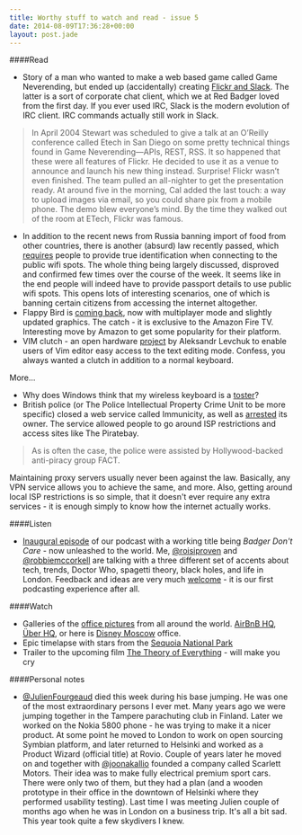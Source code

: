 ```yaml
---
title: Worthy stuff to watch and read - issue 5
date: 2014-08-09T17:36:28+00:00
layout: post.jade
---
```


####Read

* Story of a man who wanted to make a web based game called Game Neverending, but ended up (accidentally) creating [Flickr and Slack](http://www.wired.com/2014/08/the-most-fascinating-profile-youll-ever-read-about-a-guy-and-his-boring-startup). The latter is a sort of corporate chat client, which we at Red Badger loved from the first day. If you ever used IRC, Slack is the modern evolution of IRC client. IRC commands actually still work in Slack.

>In April 2004 Stewart was scheduled to give a talk at an O’Reilly conference called Etech in San Diego on some pretty technical things found in Game Neverending—APIs, REST, RSS. It so happened that these were all features of Flickr. He decided to use it as a venue to announce and launch his new thing instead. Surprise! Flickr wasn’t even finished. The team pulled an all-nighter to get the presentation ready. At around five in the morning, Cal added the last touch: a way to upload images via email, so you could share pix from a mobile phone. The demo blew everyone’s mind. By the time they walked out of the room at ETech, Flickr was famous.

* In addition to the recent news from Russia banning import of food from other countries, there is another (absurd) law recently passed, which [requires](http://gigaom.com/2014/08/08/public-wi-fi-users-in-russia-will-have-to-log-on-with-id-under-new-information-war-order/) people to provide true identification when connecting to the public wifi spots. The whole thing being largely discussed, disproved and confirmed few times over the course of the week. It seems like in the end people will indeed have to provide passport details to use public wifi spots. This opens lots of interesting scenarios, one of which is banning certain citizens from accessing the internet altogether.
* Flappy Bird is [coming back](http://www.polygon.com/2014/8/1/5960051/flappy-birds-family-app-multiplayer), now with multiplayer mode and slightly updated graphics. The catch - it is exclusive to the Amazon Fire TV. Interesting move by Amazon to get some popularity for their platform.
* VIM clutch - an open hardware [project](https://github.com/alevchuk/vim-clutch) by Aleksandr Levchuk to enable users of Vim editor easy access to the text editing mode. Confess, you always wanted a clutch in addition to a normal keyboard.

More...

* Why does Windows think that my wireless keyboard is a [toster](http://superuser.com/questions/792607/why-does-windows-think-that-my-wireless-keyboard-is-a-toaster)?
* British police (or The Police Intellectual Property Crime Unit to be more specific) closed a web service called Immunicity, as well as [arrested](http://www.wired.co.uk/news/archive/2014-08/06/pipcu-proxy-server-immunicity) its owner. The service allowed people to go around ISP restrictions and access sites like The Piratebay.

>As is often the case, the police were assisted by Hollywood-backed anti-piracy group FACT.

Maintaining proxy servers usually never been against the law. Basically, any VPN service allows you to achieve the same, and more. Also, getting around local ISP restrictions is so simple, that it doesn't ever require any extra services - it is enough simply to know how the internet actually works.

####Listen

* [Inaugural episode](https://s3-eu-west-1.amazonaws.com/badgercast/Badgercast-episode-01.mp3) of our podcast with a working title being _Badger Don't Care_ - now unleashed to the world. Me, [@roisiproven](https://twitter.com/roisiproven) and [@robbiemccorkell](https://twitter.com/robbiemccorkell) are talking with a three different set of accents about tech, trends, Doctor Who, spagetti theory, black holes, and life in London. Feedback and ideas are very much [welcome](https://twitter.com/badgercast) - it is our first podcasting experience after all.

####Watch

* Galleries of the [office pictures](http://www.officelovin.com) from all around the world. [AirBnB HQ](http://www.officelovin.com/2014/04/28/airbnbs-san-francisco-headquarters/), [Über HQ](http://www.officelovin.com/2014/07/22/ubers-san-francisco-headquarters-studio-oa-mashstudios/), or here is [Disney Moscow](http://www.officelovin.com/2014/08/04/disney-moscow-offices-unk-project/) office.
* Epic timelapse with stars from the [Sequoia National Park](https://vimeo.com/102038182)
* Trailer to the upcoming film [The Theory of Everything](http://www.imdb.com/video/imdb/vi974564377/?ref_=tt_ov_vi) - will make you cry

####Personal notes

* [@JulienFourgeaud](https://twitter.com/julienfourgeaud) died this week during his base jumping. He was one of the most extraordinary persons I ever met. Many years ago we were jumping together in the Tampere parachuting club in Finland. Later we worked on the Nokia 5800 phone - he was trying to make it a nicer product. At some point he moved to London to work on open sourcing Symbian platform, and later returned to Helsinki and worked as a Product Wizard (official title) at Rovio. Couple of years later he moved on and together with [@joonakallio](https://twitter.com/joonakallio) founded a company called Scarlett Motors. Their idea was to make fully electrical premium sport cars. There were only two of them, but they had a plan (and a wooden prototype in their office in the downtown of Helsinki where they performed usability testing). Last time I was meeting Julien couple of months ago when he was in London on a business trip. It's all a bit sad. This year took quite a few skydivers I knew.
